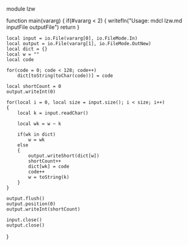 module lzw

function main(vararg)
{
	if(#vararg < 2)
	{
		writefln("Usage: mdcl lzw.md inputFile outputFile")
		return
	}
	
	local input = io.File(vararg[0], io.FileMode.In)
	local output = io.File(vararg[1], io.FileMode.OutNew)
	local dict = {}
	local w = ""
	local code
	
	for(code = 0; code < 128; code++)
		dict[toString(toChar(code))] = code
	
	local shortCount = 0
	output.writeInt(0)
	
	for(local i = 0, local size = input.size(); i < size; i++)
	{
		local k = input.readChar()
	
		local wk = w ~ k
	
		if(wk in dict)
			w = wk
		else
		{
			output.writeShort(dict[w])
			shortCount++
			dict[wk] = code
			code++
			w = toString(k)
		}
	}
	
	output.flush()
	output.position(0)
	output.writeInt(shortCount)
	
	input.close()
	output.close()
}
